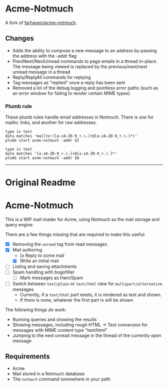 # Acme-Notmuch

A fork of [farhaven/acme-notmuch](https://github.com/farhaven/acme-notmuch).

## Changes

- Adds the ability to compose a new message to an address by passing the address with the -addr flag
- Prev/Next/NextUnread commands to page emails in a thread in-place. The message being viewed is replaced by the previous/next/next unread message in a thread
- Reply/ReplyAll commands for replying
- Tag messages as "replied" once a reply has been sent
- Removed a lot of the debug logging and pointless error paths (such as an error window for failing to render certain MIME types)

### Plumb rule

These plumb rules handle email addresses in Notmuch. There is one for mailto: links, and another for raw addresses.

```
type is text
data matches 'mailto:([a-zA-Z0-9_+.\-]+@[a-zA-Z0-9_+.\-]*)'
plumb start acme-notmuch -addr $1

type is text
data matches '[a-zA-Z0-9_+.\-]+@[a-zA-Z0-9_+.\-]*'
plumb start acme-notmuch -addr $0
```

---

# Original Readme

# Acme-Notmuch

This is a WIP mail reader for Acme, using Notmuch as the mail storage and query engine.

There are a few things missing that are required to make this useful:

* [x] Removing the `unread` tag from read messages
* [x] Mail authoring
	* [x Reply to some mail
	* [x] Write an initial mail
* [ ] Listing and saving attachments
* [ ] Spam handling with bogofilter
	* [ ] Mark messages as Ham/Spam
* [ ] Switch between `text/plain` or `text/html` view for `multipart/alternative` messages
	* Currently, if a `text/html` part exists, it is rendered as text and shown.
	* If there is none, whatever the first part is will be shown

The following things _do_ work:

* Running queries and showing the results
* Showing messages, including rough HTML -> Text conversion for messages with MIME content type "text/html"
* Jumping to the next unread message in the thread of the currently open message

## Requirements
* Acme
* Mail stored in a Notmuch database
* The `notmuch` command somewhere in your path